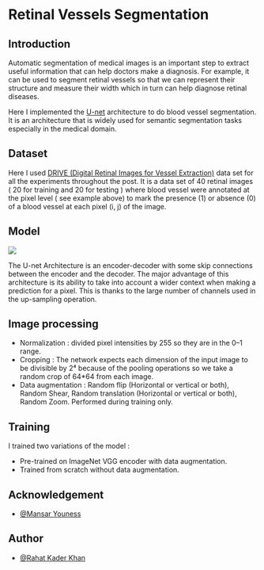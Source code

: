 # Retinal Vessels Segmentation

## Introduction
Automatic segmentation of medical images is an important step to extract useful information that can help doctors make a diagnosis. For example, it can be used to segment retinal vessels so that we can represent their structure and measure their width which in turn can help diagnose retinal diseases.

Here I implemented the [U-net](https://duckduckgo.com/?q=U-net&t=canonical&atb=v134-5__&ia=web) architecture to do blood vessel segmentation. It is an architecture that is widely used for semantic segmentation tasks especially in the medical domain.

## Dataset

Here I used [DRIVE (Digital Retinal Images for Vessel Extraction)](http://www.isi.uu.nl/Research/Databases/DRIVE/) data set for all the experiments throughout the post. It is a data set of 40 retinal images ( 20 for training and 20 for testing ) where blood vessel were annotated at the pixel level ( see example above) to mark the presence (1) or absence (0) of a blood vessel at each pixel (i, j) of the image.


## Model

![](https://cdn-images-1.medium.com/max/800/1*jqoAmEyQmxKpGcAkbPGNMQ.png)

The U-net Architecture is an encoder-decoder with some skip connections between the encoder and the decoder. The major advantage of this architecture is its ability to take into account a wider context when making a prediction for a pixel. This is thanks to the large number of channels used in the up-sampling operation.

## Image processing

* Normalization : divided pixel intensities by 255 so they are in the 0–1 range.
* Cropping : The network expects each dimension of the input image to be divisible by 2⁴ because of the pooling operations so we take a random crop of 64*64 from each image.
* Data augmentation : Random flip (Horizontal or vertical or both), Random Shear, Random translation (Horizontal or vertical or both), Random Zoom. Performed during training only.

## Training

I trained two variations of the model :

* Pre-trained on ImageNet VGG encoder with data augmentation.
* Trained from scratch without data augmentation.

## Acknowledgement

- [@Mansar Youness](https://github.com/CVxTz)

## Author

- [@Rahat Kader Khan](https://github.com/rahatkader)
